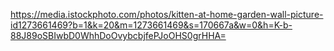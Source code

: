 https://media.istockphoto.com/photos/kitten-at-home-garden-wall-picture-id1273661469?b=1&k=20&m=1273661469&s=170667a&w=0&h=K-b-88J89oSBIwbD0WhhDoOvybcbjfePJoOHS0grHHA=
